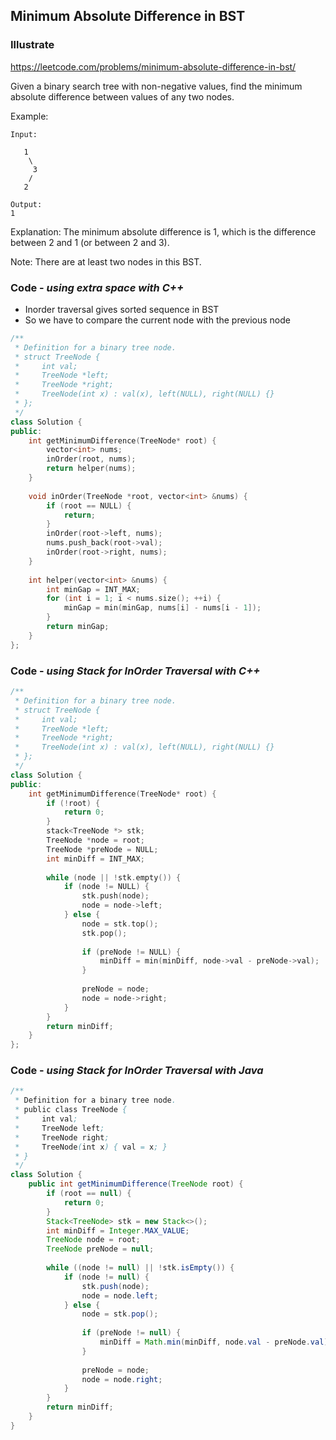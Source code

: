 ## Minimum Absolute Difference in BST
### Illustrate
<https://leetcode.com/problems/minimum-absolute-difference-in-bst/>

Given a binary search tree with non-negative values, find the minimum absolute difference between values of any two nodes.

Example:

```
Input:

   1
    \
     3
    /
   2

Output:
1
```

Explanation:
The minimum absolute difference is 1, which is the difference between 2 and 1 (or between 2 and 3).
 

Note: There are at least two nodes in this BST.

### Code - _using extra space with C++_

- Inorder traversal gives sorted sequence in BST
- So we have to compare the current node with the previous node

```c++
/**
 * Definition for a binary tree node.
 * struct TreeNode {
 *     int val;
 *     TreeNode *left;
 *     TreeNode *right;
 *     TreeNode(int x) : val(x), left(NULL), right(NULL) {}
 * };
 */
class Solution {
public:
    int getMinimumDifference(TreeNode* root) {
        vector<int> nums;
        inOrder(root, nums);
        return helper(nums);
    }
    
    void inOrder(TreeNode *root, vector<int> &nums) {
        if (root == NULL) {
            return;
        }
        inOrder(root->left, nums);
        nums.push_back(root->val);
        inOrder(root->right, nums);
    }
    
    int helper(vector<int> &nums) {
        int minGap = INT_MAX;
        for (int i = 1; i < nums.size(); ++i) {
            minGap = min(minGap, nums[i] - nums[i - 1]);
        }
        return minGap;
    }
};
```

### Code - _using Stack for InOrder Traversal with C++_

```c++
/**
 * Definition for a binary tree node.
 * struct TreeNode {
 *     int val;
 *     TreeNode *left;
 *     TreeNode *right;
 *     TreeNode(int x) : val(x), left(NULL), right(NULL) {}
 * };
 */
class Solution {
public:
    int getMinimumDifference(TreeNode* root) {
        if (!root) {
            return 0;
        }
        stack<TreeNode *> stk;
        TreeNode *node = root;
        TreeNode *preNode = NULL;
        int minDiff = INT_MAX;
        
        while (node || !stk.empty()) {
            if (node != NULL) {
                stk.push(node);
                node = node->left;
            } else {
                node = stk.top();
                stk.pop();
                
                if (preNode != NULL) {
                    minDiff = min(minDiff, node->val - preNode->val);
                }
                        
                preNode = node;
                node = node->right;
            }
        }
        return minDiff;
    }
};
```

### Code - _using Stack for InOrder Traversal with Java_
```java
/**
 * Definition for a binary tree node.
 * public class TreeNode {
 *     int val;
 *     TreeNode left;
 *     TreeNode right;
 *     TreeNode(int x) { val = x; }
 * }
 */
class Solution {
    public int getMinimumDifference(TreeNode root) {
        if (root == null) {
            return 0;
        }
        Stack<TreeNode> stk = new Stack<>();
        int minDiff = Integer.MAX_VALUE;
        TreeNode node = root;
        TreeNode preNode = null;
        
        while ((node != null) || !stk.isEmpty()) {
            if (node != null) {
                stk.push(node);
                node = node.left;
            } else {
                node = stk.pop();
                
                if (preNode != null) {
                    minDiff = Math.min(minDiff, node.val - preNode.val);
                }
                
                preNode = node;
                node = node.right;
            }
        }
        return minDiff;
    }
}
```